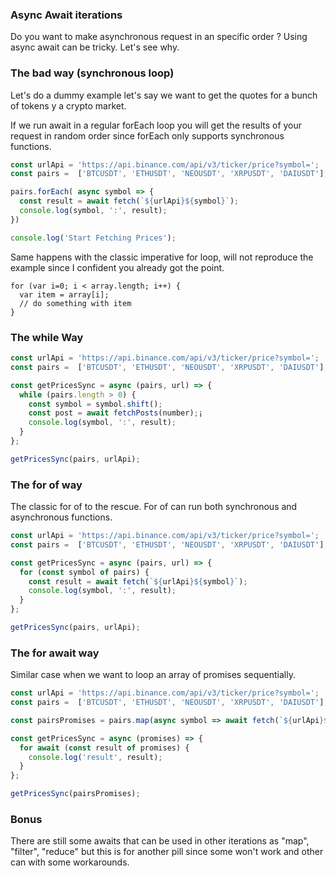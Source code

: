 ### Async Await iterations

Do you want to make asynchronous request in an specific order ? Using async await can be tricky. Let's see why.

### The bad way (synchronous loop)

Let's do a dummy example let's say we want to get the quotes for a bunch of tokens y a crypto market.

If we run await in a regular forEach loop you will get the results of your request in random order since forEach only supports synchronous functions.

```js
const urlApi = 'https://api.binance.com/api/v3/ticker/price?symbol=';
const pairs =  ['BTCUSDT', 'ETHUSDT', 'NEOUSDT', 'XRPUSDT', 'DAIUSDT'];

pairs.forEach( async symbol => {
  const result = await fetch(`${urlApi}${symbol}`);
  console.log(symbol, ':', result);
})

console.log('Start Fetching Prices');
```

Same happens with the classic imperative for loop, will not reproduce the example since I confident you already got the point.

```Js
for (var i=0; i < array.length; i++) {
  var item = array[i];
  // do something with item
}
```

### The while Way

```js
const urlApi = 'https://api.binance.com/api/v3/ticker/price?symbol=';
const pairs =  ['BTCUSDT', 'ETHUSDT', 'NEOUSDT', 'XRPUSDT', 'DAIUSDT'];

const getPricesSync = async (pairs, url) => {
  while (pairs.length > 0) {
    const symbol = symbol.shift();
    const post = await fetchPosts(number);¡
    console.log(symbol, ':', result);
  }
};

getPricesSync(pairs, urlApi);
```

### The for of way

The classic for of to the rescue. For of can run both synchronous and asynchronous functions.


```js
const urlApi = 'https://api.binance.com/api/v3/ticker/price?symbol=';
const pairs =  ['BTCUSDT', 'ETHUSDT', 'NEOUSDT', 'XRPUSDT', 'DAIUSDT'];

const getPricesSync = async (pairs, url) => {
  for (const symbol of pairs) {
    const result = await fetch(`${urlApi}${symbol}`);
    console.log(symbol, ':', result);
  }
};

getPricesSync(pairs, urlApi);
```

### The for await way

Similar case when we want to loop an array of promises sequentially.

```js
const urlApi = 'https://api.binance.com/api/v3/ticker/price?symbol=';
const pairs =  ['BTCUSDT', 'ETHUSDT', 'NEOUSDT', 'XRPUSDT', 'DAIUSDT'];

const pairsPromises = pairs.map(async symbol => await fetch(`${urlApi}${symbol}`));

const getPricesSync = async (promises) => {
  for await (const result of promises) {
    console.log('result', result);
  }
};

getPricesSync(pairsPromises);
```

### Bonus

There are still some awaits that can be used in other iterations as "map", "filter", "reduce" but this is for another pill since some won't work and other can with some workarounds.
